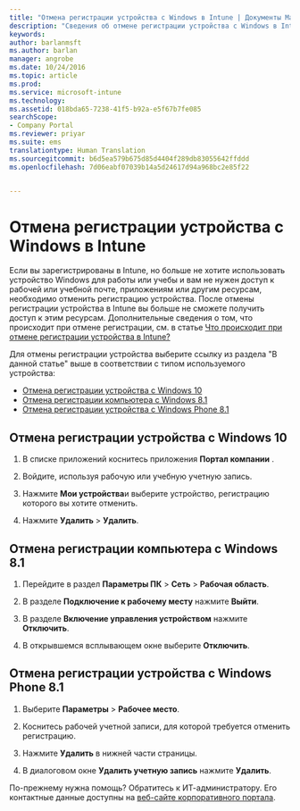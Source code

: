 ```yaml
---
title: "Отмена регистрации устройства с Windows в Intune | Документы Майкрософт"
description: "Сведения об отмене регистрации устройства с Windows в Intune"
keywords: 
author: barlanmsft
ms.author: barlan
manager: angrobe
ms.date: 10/24/2016
ms.topic: article
ms.prod: 
ms.service: microsoft-intune
ms.technology: 
ms.assetid: 018bda65-7238-41f5-b92a-e5f67b7fe085
searchScope:
- Company Portal
ms.reviewer: priyar
ms.suite: ems
translationtype: Human Translation
ms.sourcegitcommit: b6d5ea579b675d85d4404f289db83055642ffddd
ms.openlocfilehash: 7d06eabf07039b14a5d24617d94a968bc2e85f22


---
```



# <a name="unenroll-your-windows-device-from-intune"></a>Отмена регистрации устройства с Windows в Intune

Если вы зарегистрированы в Intune, но больше не хотите использовать устройство Windows для работы или учебы и вам не нужен доступ к рабочей или учебной почте, приложениям или другим ресурсам, необходимо отменить регистрацию устройства. После отмены регистрации устройства в Intune вы больше не сможете получить доступ к этим ресурсам. Дополнительные сведения о том, что происходит при отмене регистрации, см. в статье [Что происходит при отмене регистрации устройства в Intune?](what-happens-if-you-unenroll-your-device-from-intune-windows.md)

Для отмены регистрации устройства выберите ссылку из раздела "В данной статье" выше в соответствии с типом используемого устройства:

-   [Отмена регистрации устройства с Windows 10](#unenroll-your-windows-10-device)
-   [Отмена регистрации компьютера с Windows 8.1](#unenroll-your-windows-8-1-computer)
-   [Отмена регистрации устройства с Windows Phone 8.1](#unenroll-your-windows-phone-8-1-device)

## <a name="unenroll-your-windows-10-device"></a>Отмена регистрации устройства с Windows 10

1.  В списке приложений коснитесь приложения **Портал компании** .

2.  Войдите, используя рабочую или учебную учетную запись.

3.  Нажмите **Мои устройства**и выберите устройство, регистрацию которого вы хотите отменить.

4.  Нажмите **Удалить** &gt; **Удалить**.

## <a name="unenroll-your-windows-81-computer"></a>Отмена регистрации компьютера с Windows 8.1

1.  Перейдите в раздел **Параметры ПК** &gt; **Сеть** &gt; **Рабочая область**.

2.  В разделе **Подключение к рабочему месту** нажмите **Выйти**.

3.  В разделе **Включение управления устройством** нажмите **Отключить**.

4.  В открывшемся всплывающем окне выберите **Отключить**.

## <a name="unenroll-your-windows-phone-81-device"></a>Отмена регистрации устройства с Windows Phone 8.1

1.  Выберите **Параметры** &gt; **Рабочее место**.

2.  Коснитесь рабочей учетной записи, для которой требуется отменить регистрацию.

3.  Нажмите **Удалить** в нижней части страницы.

4.  В диалоговом окне **Удалить учетную запись** нажмите **Удалить**.

По-прежнему нужна помощь? Обратитесь к ИТ-администратору. Его контактные данные доступны на [веб-сайте корпоративного портала](http://portal.manage.microsoft.com).



<!--HONumber=Dec16_HO2-->


